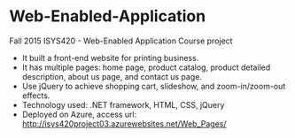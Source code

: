 # Web-Enabled-Application
Fall 2015 ISYS420 - Web-Enabled Application Course project

- It built a front-end website for printing business. 
- It has multiple pages: home page, product catalog, product detailed description, about us page, and contact us page. 
- Use jQuery to achieve shopping cart, slideshow, and zoom-in/zoom-out effects. 
- Technology used: .NET framework, HTML, CSS, jQuery
- Deployed on Azure, access url: http://isys420project03.azurewebsites.net/Web_Pages/

